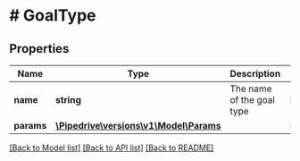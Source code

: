 # # GoalType

## Properties

Name | Type | Description | Notes
------------ | ------------- | ------------- | -------------
**name** | **string** | The name of the goal type | [optional]
**params** | [**\Pipedrive\versions\v1\Model\Params**](Params.md) |  | [optional]

[[Back to Model list]](../README.md#documentation-for-models) [[Back to API list]](../README.md#documentation-for-api-endpoints) [[Back to README]](../README.md)

